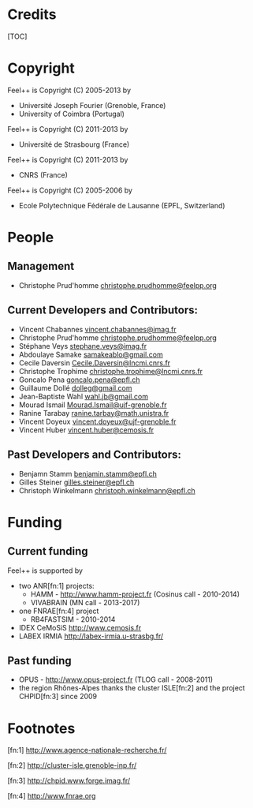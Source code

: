 <!-- -*- mode: markdown -*- -->
Credits
=======

[TOC]

# Copyright

Feel++ is Copyright (C) 2005-2013 by
 - Université Joseph Fourier (Grenoble, France)
 - University of Coimbra (Portugal)

Feel++ is Copyright (C) 2011-2013 by
 - Université de Strasbourg (France)

Feel++ is Copyright (C) 2011-2013 by
 - CNRS (France)

Feel++ is Copyright (C) 2005-2006 by
 - Ecole Polytechnique Fédérale de Lausanne (EPFL, Switzerland)

# People

## Management

 - Christophe Prud'homme <christophe.prudhomme@feelpp.org>

## Current Developers and Contributors:

 - Vincent Chabannes <vincent.chabannes@imag.fr>
 - Christophe Prud'homme <christophe.prudhomme@feelpp.org>
 - Stéphane Veys <stephane.veys@imag.fr>
 - Abdoulaye Samake <samakeablo@gmail.com>
 - Cecile Daversin <Cecile.Daversin@lncmi.cnrs.fr>
 - Christophe Trophime <christophe.trophime@lncmi.cnrs.fr>
 - Goncalo Pena <goncalo.pena@epfl.ch>
 - Guillaume Dollé <dolleg@gmail.com>
 - Jean-Baptiste Wahl <wahl.jb@gmail.com>
 - Mourad Ismail <Mourad.Ismail@ujf-grenoble.fr>
 - Ranine Tarabay <ranine.tarbay@math.unistra.fr>
 - Vincent Doyeux <vincent.doyeux@ujf-grenoble.fr>
 - Vincent Huber <vincent.huber@cemosis.fr>


## Past Developers and Contributors:

 - Benjamn Stamm <benjamin.stamm@epfl.ch>
 - Gilles Steiner <gilles.steiner@epfl.ch>
 - Christoph Winkelmann <christoph.winkelmann@epfl.ch>

# Funding

## Current funding

Feel++ is supported by
 - two ANR[fn:1] projects:
   - HAMM - http://www.hamm-project.fr (Cosinus call - 2010-2014)
   - VIVABRAIN (MN call - 2013-2017)
 - one FNRAE[fn:4] project
   - RB4FASTSIM - 2010-2014
 - IDEX CeMoSiS http://www.cemosis.fr
 - LABEX IRMIA http://labex-irmia.u-strasbg.fr/

## Past funding
 - OPUS - http://www.opus-project.fr (TLOG call - 2008-2011)
 - the region Rhônes-Alpes thanks the cluster ISLE[fn:2] and the project
   CHPID[fn:3] since 2009

# Footnotes

[fn:1] http://www.agence-nationale-recherche.fr/

[fn:2] http://cluster-isle.grenoble-inp.fr/

[fn:3] http://chpid.www.forge.imag.fr/

[fn:4] http://www.fnrae.org
